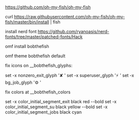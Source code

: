 https://github.com/oh-my-fish/oh-my-fish

curl https://raw.githubusercontent.com/oh-my-fish/oh-my-fish/master/bin/install | fish

install nerd font
https://github.com/ryanoasis/nerd-fonts/tree/master/patched-fonts/Hack

omf install bobthefish

omf theme bobthefish	default

fix icons on __bobthefish_glyphs:

  set -x nonzero_exit_glyph      '✘ '
  set -x superuser_glyph         '⚡ '
  set -x bg_job_glyph            '⚙ '


fix colors at __bobthefish_colors 

  set -x color_initial_segment_exit     black red --bold
  set -x color_initial_segment_su       black yellow --bold
  set -x color_initial_segment_jobs     black cyan 

